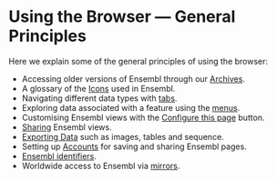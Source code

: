 # Using the Browser — General Principles

Here we explain some of the general principles of using the browser:

* Accessing older versions of Ensembl through our [Archives](archives.md).
* A glossary of the [Icons](icons.md) used in Ensembl.
* Navigating different data types with [tabs](tabbing.md).
* Exploring data associated with a feature using the [menus](left_hand_menu.md).
* Customising Ensembl views with the [Configure this page](configure.md) button.
* [Sharing](share.md) Ensembl views.
* [Exporting Data](export_data.md) such as images, tables and sequence.
* Setting up [Accounts](accounts.md) for saving and sharing Ensembl pages.
* [Ensembl identifiers](stable_ids.md).
* Worldwide access to Ensembl via [mirrors](mirrors.md).
